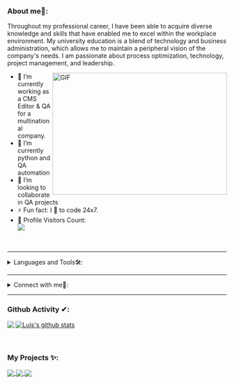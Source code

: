 
### About me🧑:
Throughout my professional career, I have been able to acquire diverse knowledge and skills that have enabled me to excel within the workplace environment. My university education is a blend of technology and business administration, which allows me to maintain a peripheral vision of the company's needs. I am passionate about process optimization, technology, project management, and leadership.

<img align="right" alt="GIF" src="https://owaisnoor.info/blog/wp-content/uploads/2019/03/maxresdefault.jpg" width="400" height="280" />

- 🔭 I’m currently working as a CMS Editor & QA for a multinational company.
- 🌱 I’m currently python and QA automation
- 👯 I’m looking to collaborate in QA projects
- ⚡ Fun fact: I 💖 to code 24x7.
- 🎢 Profile Visitors Count:  
![](https://visitor-badge.glitch.me/badge?page_id=Davekibh.Davekibh)

<br/>

---

<details>
<summary>
 Languages and Tools🛠:
</summary>
  <br/>
    <a href="https://skillicons.dev">
    <img src="https://skillicons.dev/icons?i=py,pycharm,selenium,cypress,postman,mysql,vscode,html,css,ts" />
  </a>
</details>

---

<details>
<summary> Connect with me🤝: </summary>  

<br/>

<a href="https://github.com/Peladolampara">
  <img align="left" alt="Dave's Github" width="22px" src="https://upload.wikimedia.org/wikipedia/commons/thumb/a/ae/Github-desktop-logo-symbol.svg/1024px-Github-desktop-logo-symbol.svg.png" />
</a>

<a href="https://linkedin.com/in/dave-bhandari-4a74761a7/">
  <img align="left" alt="Dave's Linkdein" width="22px" src="https://cdn3.iconfinder.com/data/icons/inficons/512/linkedin.png" />
</a>

<br/>

</details>

---

### Github Activity ✔:

<a href="https://github.com/Peladolampara">
  <img align="left" src="https://github-readme-stats.vercel.app/api/top-langs/?username=peladolampara&theme=tokyonight" />
  </a>

<a href="https://github.com/Peladolampara">
 <img align="center" src="https://github-readme-stats.vercel.app/api?username=peladolampara&show_icons=true&theme=tokyonight&line_height=27" alt="Luis's github stats"/>
</a>

<br/>
<br/>
<br/>

### My Projects ✨:
  
<a href="https://github.com/peladolampara/qa-project-07-es">
  <img align="center" src="https://github-readme-stats.vercel.app/api/pin/?username=peladolampara&repo=qa-project-07-es&theme=tokyonight" />
</a>

<a href="https://github.com/peladolampara/qa-project-07-es">
 <img align="center" src="https://github-readme-stats.vercel.app/api/pin/?username=peladolampara&repo=qa-project-06-es&theme=tokyonight" />
</a>

<a href="https://github.com/peladolampara/Qhapaq">
  <img align="center" src="https://github-readme-stats.vercel.app/api/pin/?username=peladolampara&repo=cypress-qa-project&theme=tokyonight" />
</a>

